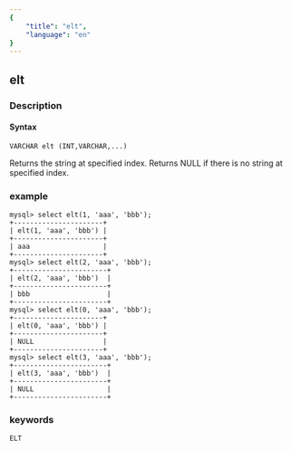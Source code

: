 ```yaml
---
{
    "title": "elt",
    "language": "en"
}
---
```


<!-- 
Licensed to the Apache Software Foundation (ASF) under one
or more contributor license agreements.  See the NOTICE file
distributed with this work for additional information
regarding copyright ownership.  The ASF licenses this file
to you under the Apache License, Version 2.0 (the
"License"); you may not use this file except in compliance
with the License.  You may obtain a copy of the License at
  http://www.apache.org/licenses/LICENSE-2.0
Unless required by applicable law or agreed to in writing,
software distributed under the License is distributed on an
"AS IS" BASIS, WITHOUT WARRANTIES OR CONDITIONS OF ANY
KIND, either express or implied.  See the License for the
specific language governing permissions and limitations
under the License.
-->

## elt
### Description
#### Syntax

`VARCHAR elt (INT,VARCHAR,...)`

Returns the string at specified index. Returns NULL if there is no string at specified index.

### example

```
mysql> select elt(1, 'aaa', 'bbb');
+----------------------+
| elt(1, 'aaa', 'bbb') |
+----------------------+
| aaa                  |
+----------------------+
mysql> select elt(2, 'aaa', 'bbb');
+-----------------------+
| elt(2, 'aaa', 'bbb')  |
+-----------------------+
| bbb                   |
+-----------------------+
mysql> select elt(0, 'aaa', 'bbb');
+----------------------+
| elt(0, 'aaa', 'bbb') |
+----------------------+
| NULL                 |
+----------------------+
mysql> select elt(3, 'aaa', 'bbb');
+-----------------------+
| elt(3, 'aaa', 'bbb')  |
+-----------------------+
| NULL                  |
+-----------------------+
```
### keywords
    ELT

